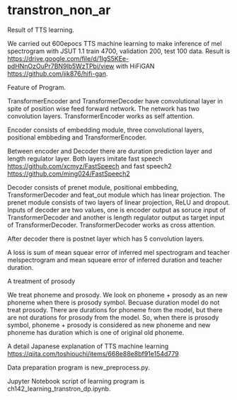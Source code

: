 # transtron_non_ar

Result of TTS learning.

We carried out 600epocs TTS machine learning to make inference of mel spectrogram with JSUT 1.1 train 4700, validation 200, test 100 data. Result is https://drive.google.com/file/d/1IgS5KEe-pdHNnOzOuPr7BN9lb5WzTPbi/view with HiFiGAN https://github.com/jik876/hifi-gan.

Feature of Program.

TransformerEncoder and TransformerDecoder have convolutional layer in spite of position wise feed forward network. The network has two convolution layers. TransformerEncoder works as self attention.

Encoder consists of embedding module, three convolutional layers, positional embbeding and TransformerEncoder.

Between encoder and Decoder there are duration prediction layer and length regulator layer. Both layers imitate fast speech https://github.com/xcmyz/FastSpeech and fast speech2 https://github.com/ming024/FastSpeech2

Decoder consists of prenet module, positional embbeding, TransformerDecoder and feat_out module which has linear projection. The prenet module consists of two layers of linear projection, ReLU and dropout. Inputs of decoder are two values, one is encoder output as soruce input of TransformerDecoder and another is length regulator output as target input of TransformerDecoder. TransformerDecoder works as cross attention. 

After decoder there is postnet layer which has 5 convolution layers.

A loss is sum of mean squear error of inferred mel spectrogram and teacher melspectrogram and mean squeare error of inferred duration and teacher duration.

A treatment of prosody

We treat phoneme and prosody. We look on phoneme + prosody as an new phoneme  when there is prosody symbol. Becuase duration model do not treat prosody. There are durations for phoneme from the model, but there are not durations for prosody from the model. So, when there is prosody symbol, phoneme + prosody is considered as new phoneme and new phoneme has duration which is one of original old phoneme.

A detail Japanese explanation of TTS machine learning  https://qiita.com/toshiouchi/items/668e88e8bf91e154d779

Data preparation program is new_preprocess.py.

Jupyter Notebook script of learning program is ch142_learning_transtron_dp.ipynb.

